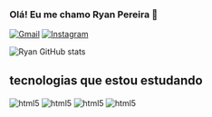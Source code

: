 ### Olá! Eu me chamo Ryan Pereira 👋

[![Gmail](https://img.shields.io/badge/Gmail-D14836?style=for-the-badge&logo=gmail&logoColor=white)](Ryan.pereira19064@gmail.com)
[![Instagram](https://img.shields.io/badge/Instagram-E4405F?style=for-the-badge&logo=instagram&logoColor=white)](https://instagram.com/ryan_pereira107?igshid=ZDdkNTZiNTM=)


![Ryan GitHub stats](https://github-readme-stats.vercel.app/api?username=RyanPereiraV&show_icons=true&theme=transparent)

## tecnologias que estou estudando
<div style= "display: inline_block><br/>
   <img align="center" alt="html5" src="https://img.shields.io/badge/C-00599C?style=for-the-badge&logo=c&logoColor=white" />
   <img align="center" alt="html5" src="https://img.shields.io/badge/C-00599C?style=for-the-badge&logo=c&logoColor=white" />
  <img align="center" alt="html5" src="https://img.shields.io/badge/C%23-239120?style=for-the-badge&logo=c-sharp&logoColor=white" />
  <img align="center" alt="html5" src="https://img.shields.io/badge/SQLite-07405E?style=for-the-badge&logo=sqlite&logoColor=white" />
  <img align="center" alt="html5" src="https://img.shields.io/badge/Unity-100000?style=for-the-badge&logo=unity&logoColor=white" />
 <div/>
 
 
